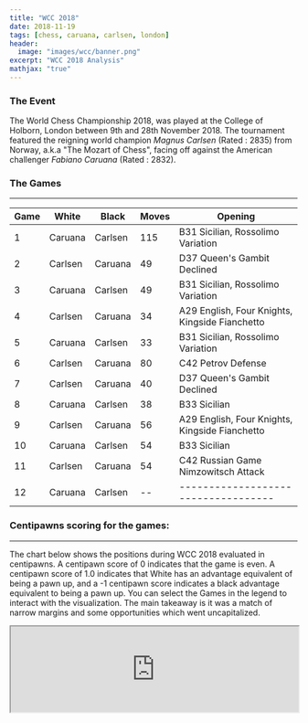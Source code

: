 ```yaml
---
title: "WCC 2018"
date: 2018-11-19
tags: [chess, caruana, carlsen, london]
header:
  image: "images/wcc/banner.png"
excerpt: "WCC 2018 Analysis"
mathjax: "true"
---
```

### The Event

The World Chess Championship 2018, was played at the College of Holborn, London between 9th and 28th November 2018. The tournament featured the reigning world champion *Magnus Carlsen* (Rated : 2835) from Norway, a.k.a "The Mozart of Chess", facing off against the American challenger *Fabiano Caruana* (Rated : 2832).

### The Games
---

| Game | White   | Black   | Moves | Opening                                        |
|------|---------|---------|-------|------------------------------------------------|
|  1   | Caruana | Carlsen | 115   | B31 Sicilian, Rossolimo Variation              |
|  2   | Carlsen | Caruana | 49    | D37 Queen's Gambit Declined                    |
|  3   | Caruana | Carlsen | 49    | B31 Sicilian, Rossolimo Variation              |
|  4   | Carlsen | Caruana | 34    | A29 English, Four Knights, Kingside Fianchetto |
|  5   | Caruana | Carlsen | 33    | B31 Sicilian, Rossolimo Variation              |
|  6   | Carlsen | Caruana | 80    | C42 Petrov Defense                             |
|  7   | Carlsen | Caruana | 40    | D37 Queen's Gambit Declined                    |
|  8   | Caruana | Carlsen | 38    | B33 Sicilian                                   |
|  9   | Carlsen | Caruana | 56    | A29 English, Four Knights, Kingside Fianchetto |
|  10  | Caruana | Carlsen | 54    | B33 Sicilian                                   |
|  11  | Carlsen | Caruana | 54    | C42 Russian Game Nimzowitsch Attack            |
|  12  | Caruana | Carlsen | --    | -----------------------------------            |


### Centipawns scoring for the games:
---

The chart below shows the positions during WCC 2018 evaluated in centipawns. A centipawn score of 0 indicates that the game is even. A centipawn score of 1.0 indicates that White has an advantage equivalent of being a pawn up, and a -1 centipawn score indicates a black advantage equivalent to being a pawn up. You can select the Games in the legend to interact with the visualization. The main takeaway is it was a match of narrow margins and some opportunities which went uncapitalized.

<iframe src="https://public.tableau.com/views/WCC2018/Sheet1?:showVizHome=no&:embed=true" width="100%" height="auto"></iframe>

